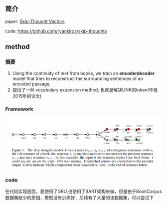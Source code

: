 ## 简介 
paper: [Skip-Thought Vectors](https://arxiv.org/abs/1506.06726)

code: https://github.com/ryankiros/skip-thoughts

## method  

### 摘要  
1. Using the continuity of text from books, we train an **encoderdecoder** model that tries to reconstruct the surrounding sentences of an encoded passage,
2. 提出了一种 vocabulary expansion method, 也就是解决UNK的token(毕竟2015年的论文)
### Framework
<img src="./images/skip_thought1.png"/>


### code
在代码实现层面，我使用了GRU,也使用了BART架构来做，但是由于BookCorpus数据集缺少的原因，模型没有训练好，后续有了大量的该数据集，可以尝试下
